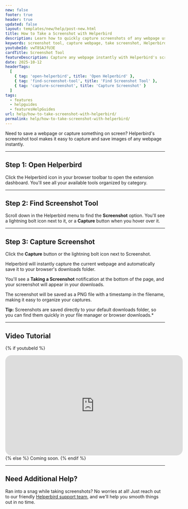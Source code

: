 ```yaml
---
new: false
footer: true
header: true
updated: false
layout: templates/new/help/post-new.html
title: How to Take a Screenshot with Helperbird
description: Learn how to quickly capture screenshots of any webpage using Helperbird's built-in screenshot tool. Save images instantly to your device.
keywords: screenshot tool, capture webpage, take screenshot, Helperbird screenshot, screen capture, save webpage image, Chrome screenshot, webpage capture, screenshot chrome extension
youtubeId: vwT8SAJfU3E
cardTitle: Screenshot Tool
featureDescription: Capture any webpage instantly with Helperbird's screenshot tool. Take full-page or visible-area screenshots and save them directly to your device.
date: 2025-10-12
headerTags:
  [
    { tag: 'open-helperbird', title: 'Open Helperbird' },
    { tag: 'find-screenshot-tool', title: 'Find Screenshot Tool' },
    { tag: 'capture-screenshot', title: 'Capture Screenshot' }
  ]
tags:
  - features
  - helpguides
  - featuresHelpGuides
url: help/how-to-take-screenshot-with-helperbird/
permalink: help/how-to-take-screenshot-with-helperbird/
---
```


Need to save a webpage or capture something on screen? Helperbird's screenshot tool makes it easy to capture and save images of any webpage instantly.

---

## Step 1: Open Helperbird

Click the Helperbird icon in your browser toolbar to open the extension dashboard. You'll see all your available tools organized by category.


---

## Step 2: Find Screenshot Tool

Scroll down in the Helperbird menu to find the **Screenshot** option. You'll see a lightning bolt icon next to it, or a **Capture** button when you hover over it.


---

## Step 3: Capture Screenshot

Click the **Capture** button or the lightning bolt icon next to Screenshot. 

Helperbird will instantly capture the current webpage and automatically save it to your browser's downloads folder. 

You'll see a **Taking a Screenshot** notification at the bottom of the page, and your screenshot will appear in your downloads.

The screenshot will be saved as a PNG file with a timestamp in the filename, making it easy to organize your captures.


**Tip:** Screenshots are saved directly to your default downloads folder, so you can find them quickly in your file manager or browser downloads.*

---

## Video Tutorial

{% if youtubeId %}
<iframe
  width="560"
  height="315"
  src="https://www.youtube.com/embed/{{youtubeId}}"
  title="YouTube video player"
  frameborder="0"
  allow="accelerometer; autoplay; clipboard-write; encrypted-media; gyroscope; picture-in-picture; web-share"
  allowfullscreen
  style="border-radius: 19px;"
></iframe>
{% else %}
Coming soon.
{% endif %}

---

## Need Additional Help?

Ran into a snag while taking screenshots? No worries at all! Just reach out to our friendly [Helperbird support team](/support/), and we'll help you smooth things out in no time.
